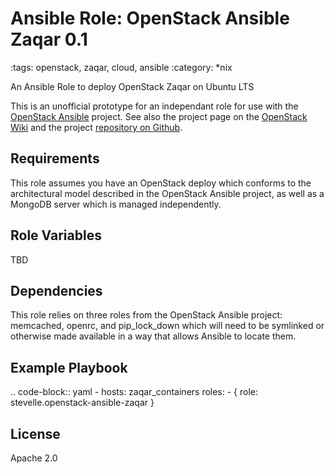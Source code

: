 
# Ansible Role: OpenStack Ansible Zaqar 0.1
:tags: openstack, zaqar, cloud, ansible
:category: \*nix


An Ansible Role to deploy OpenStack Zaqar on Ubuntu LTS 

This is an unofficial prototype for an independant role for use with the 
[OpenStack Ansible](http://governance.openstack.org/reference/projects/openstackansible.html) 
project. See also the project page on the 
[OpenStack Wiki](https://wiki.openstack.org/wiki/OpenStackAnsible) and the project 
[repository on Github](https://github.com/openstack/openstack-ansible).

## Requirements

This role assumes you have an OpenStack deploy which conforms to the architectural model 
described in the OpenStack Ansible project, as well as a MongoDB server which is managed
independently. 

## Role Variables

TBD

## Dependencies

This role relies on three roles from the OpenStack Ansible project: memcached, openrc, and 
pip_lock_down which will need to be symlinked or otherwise made available in a way that 
allows Ansible to locate them.

## Example Playbook

.. code-block:: yaml
    - hosts: zaqar_containers
      roles:
        - { role: stevelle.openstack-ansible-zaqar }

## License

Apache 2.0